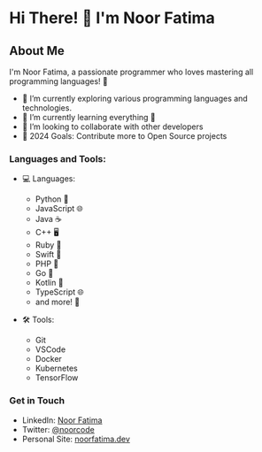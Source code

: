# Hi There!  👋 I'm Noor Fatima

## About Me
I'm Noor Fatima, a passionate programmer who loves mastering all programming languages! 🚀

- 🔭 I’m currently exploring various programming languages and technologies.
- 🌱 I’m currently learning everything 🤣
- 👯 I’m looking to collaborate with other developers
- 🥅 2024 Goals: Contribute more to Open Source projects

### Languages and Tools:
- 💻 Languages: 
  - Python 🐍
  - JavaScript 🌐
  - Java ☕
  - C++ 🖥️
  - Ruby 💎
  - Swift 📱
  - PHP 🚀
  - Go 🐹
  - Kotlin 📱
  - TypeScript 🌐
  - and more! 🎉

- 🛠️ Tools:
  - Git 
  - VSCode
  - Docker
  - Kubernetes
  - TensorFlow

### Get in Touch
- LinkedIn: [Noor Fatima](https://www.linkedin.com/in/noorfatima)
- Twitter: [@noorcode](https://twitter.com/noorcode)
- Personal Site: [noorfatima.dev](https://noorfatima.dev)

